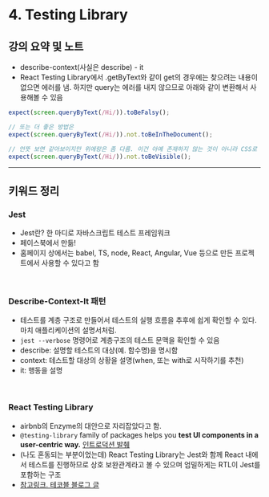 # 4. Testing Library

## 강의 요약 및 노트

- describe-context(사실은 describe) - it
- React Testing Library에서 .getByText와 같이 get의 경우에는 찾으려는 내용이 없으면 에러를 냄.  하지만 query는 에러를 내지 않으므로 아래와 같이 변환해서 사용해볼 수 있음

```javascript
expect(screen.queryByText(/Hi/)).toBeFalsy();

// 또는 더 좋은 방법은
expect(screen.queryByText(/Hi/)).not.toBeInTheDocument();

// 언뜻 보면 같아보이지만 위에랑은 좀 다름. 이건 아예 존재하지 않는 것이 아니라 CSS로 가려놓은 것을 찾을 떄.
expect(screen.queryByText(/Hi/)).not.toBeVisible();
```

---

## 키워드 정리

### Jest

- Jest란? 한 마디로 자바스크립트 테스트 프레임워크
- 페이스북에서 만듦!
- 홈페이지 상에서는 babel, TS, node, React, Angular, Vue 등으로 만든 프로젝트에서 사용할 수 있다고 함

</br>

### Describe-Context-It 패턴

- 테스트를 계층 구조로 만들어서 테스트의 실행 흐름을 추후에 쉽게 확인할 수 있다. 마치 애플리케이션의 설명서처럼.
- `jest --verbose` 명령어로 계층구조의 테스트 문맥을 확인할 수 있음
- describe: 설명할 테스트의 대상(예. 함수명)을 명시함
- context: 테스트할 대상의 상황을 설명(when, 또는 with로 시작하기를 추천)
- it: 행동을 설명

</br>

### React Testing Library

- airbnb의 Enzyme의 대안으로 자리잡았다고 함.
- `@testing-library` family of packages helps you **test UI components in a user-centric way.** [인트로덕션 발췌](https://testing-library.com/docs/) 
- (나도 혼동되는 부분이었는데) React Testing Library는 Jest와 함께 React 내에서 테스트를 진행하므로 상호 보완관계라고 볼 수 있으며 엄밀하게는 RTL이 Jest를 포함하는 구조
- [참고링크. 테코블 블로그 글](https://tecoble.techcourse.co.kr/post/2021-10-22-react-testing-library/)
